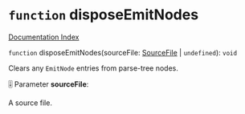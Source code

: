 # `function` disposeEmitNodes

[Documentation Index](../README.md)

`function` disposeEmitNodes(sourceFile: [SourceFile](../interface.SourceFile/README.md) | `undefined`): `void`

Clears any `EmitNode` entries from parse-tree nodes.

🎚️ Parameter **sourceFile**:

A source file.

